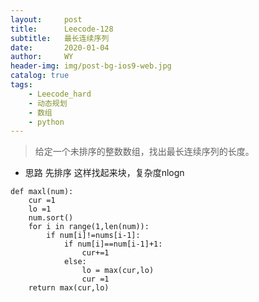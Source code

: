```yaml
---
layout:     post
title:      Leecode-128
subtitle:   最长连续序列
date:       2020-01-04
author:     WY
header-img: img/post-bg-ios9-web.jpg
catalog: true
tags:
    - Leecode_hard
    - 动态规划
    - 数组
    - python
---
```


> 给定一个未排序的整数数组，找出最长连续序列的长度。
- 思路 先排序 这样找起来块，复杂度nlogn

```
def maxl(num):
    cur =1
    lo =1
    num.sort()
    for i in range(1,len(num)):
        if num[i]!=nums[i-1]:
            if num[i]==num[i-1]+1:
                cur+=1
            else:
                lo = max(cur,lo)
                cur =1
    return max(cur,lo)
```